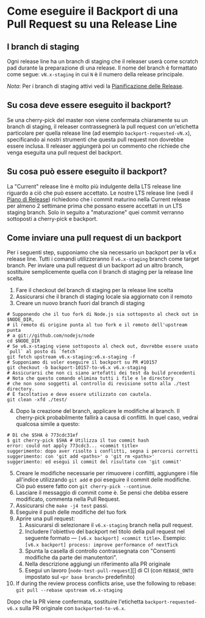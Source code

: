 # Come eseguire il Backport di una Pull Request su una Release Line

## I branch di staging

Ogni release line ha un branch di staging che il releaser userà come scratch pad durante la preparazione di una release. Il nome del branch è formattato come segue: `vN.x-staging` in cui `N` è il numero della release principale.

*Nota*: Per i branch di staging attivi vedi la [Pianificazione delle Release](https://github.com/nodejs/Release#release-schedule1).

## Su cosa deve essere eseguito il backport?

Se una cherry-pick del master non viene confermata chiaramente su un branch di staging, il releaser contrassegnerà la pull request con un'etichetta particolare per quella release line (ad esempio `backport-requested-vN.x`), specificando ai nostri strumenti che questa pull request non dovrebbe essere inclusa. Il releaser aggiungerà poi un commento che richiede che venga eseguita una pull request del backport.

## Su cosa può essere eseguito il backport?

La "Current" release line è molto più indulgente della LTS release line riguardo a ciò che può essere accettato. Le nostre LTS release line (vedi il [Piano di Release](https://github.com/nodejs/Release#release-plan)) richiedono che i commit maturino nella Current release per almeno 2 settimane prima che possano essere accettati in un LTS staging branch. Solo in seguito a "maturazione" quei commit verranno sottoposti a cherry-pick e backport.

## Come inviare una pull request di un backport

Per i seguenti step, supponiamo che sia necessario un backport per la v6.x release line. Tutti i comandi utilizzeranno il `v6.x-staging` branch come target branch. Per inviare una pull request di un backport ad un altro branch, sostituire semplicemente quella con il branch di staging per la release line scelta.

1. Fare il checkout del branch di staging per la release line scelta
2. Assicurarsi che il branch di staging locale sia aggiornato con il remoto
3. Creare un nuovo branch fuori dal branch di staging

```shell
# Supponendo che il tuo fork di Node.js sia sottoposto al check out in $NODE_DIR,
# il remoto di origine punta al tuo fork e il remoto dell'upstream punta
# a git://github.com/nodejs/node
cd $NODE_DIR
# Se v6.x-staging viene sottoposto al check out, dovrebbe essere usato `pull` al posto di `fetch`
git fetch upstream v6.x-staging:v6.x-staging -f
# Supponiamo di voler eseguire il backport su PR #10157
git checkout -b backport-10157-to-v6.x v6.x-staging
# Assicurarsi che non ci siano artefatti dei test da build precedenti 
# Nota che questo comando elimina tutti i file e le directory
# che non sono soggetti al controllo di revisione sotto alla ./test directory.
# È facoltativo e deve essere utilizzato con cautela.
git clean -xfd ./test/
```

4. Dopo la creazione del branch, applicare le modifiche al branch. Il cherry-pick probabilmente fallirà a causa di conflitti. In quel caso, vedrai qualcosa simile a questo:

```shell
# Dì che $SHA è 773cdc31ef
$ git cherry-pick $SHA # Utilizza il tuo commit hash
error: could not apply 773cdc3... <commit title>
suggerimento: dopo aver risolto i conflitti, segna i percorsi corretti
suggerimento: con 'git add <paths>' o 'git rm <paths>'
suggerimento: ed esegui il commit del risultato con 'git commit'
```

5. Creare le modifiche necessarie per rimuovere i conflitti, aggiungere i file all'indice utilizzando `git add` e poi eseguire il commit delle modifiche. Ciò può essere fatto con `git cherry-pick --continue`.
6. Lasciare il messaggio di commit come è. Se pensi che debba essere modificato, commenta nella Pull Request.
7. Assicurarsi che `make -j4 test` passi.
8. Eseguire il push delle modifiche del tuo fork
9. Aprire una pull request:
   1. Assicurarsi di selezionare il `v6.x-staging` branch nella pull request.
   2. Includere l'obiettivo del backport nel titolo della pull request nel seguente formato — `[v6.x backport] <commit title>`. Esempio: `[v6.x backport] process: improve performance of nextTick`
   3. Spunta la casella di controllo contrassegnata con "Consenti modifiche da parte dei manutentori".
   4. Nella descrizione aggiungi un riferimento alla PR originale
   5. Esegui un lavoro [`node-test-pull-request`][] di CI (con `REBASE_ONTO` impostato sul `<pr base branch>` predefinito)
10. If during the review process conflicts arise, use the following to rebase: `git pull --rebase upstream v6.x-staging`

Dopo che la PR viene confermata, sostituire l'etichetta `backport-requested-v6.x` sulla PR originale con `backported-to-v6.x`.
